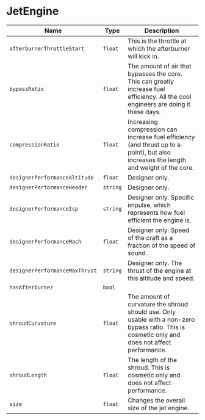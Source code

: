 # JetEngine


|Name|Type|Description|
|--|--|--|
|`afterburnerThrottleStart`|`float`|This is the throttle at which the afterburner will kick in.|
|`bypassRatio`|`float`|The amount of air that bypasses the core. This can greatly increase fuel efficiency. All the cool engineers are doing it these days.|
|`compressionRatio`|`float`|Increasing compression can increase fuel efficiency (and thrust up to a point), but also increases the length and weight of the core.|
|`designerPerformanceAltitude`|`float`|Designer only. |
|`designerPerformanceHeader`|`string`|Designer only. |
|`designerPerformanceIsp`|`string`|Designer only. Specific impulse, which represents how fuel efficient the engine is.|
|`designerPerformanceMach`|`float`|Designer only. Speed of the craft as a fraction of the speed of sound.|
|`designerPerformanceMaxThrust`|`string`|Designer only. The thrust of the engine at this altitude and speed.|
|`hasAfterburner`|`bool`||
|`shroudCurvature`|`float`|The amount of curvature the shroud should use. Only usable with a non-zero bypass ratio. This is cosmetic only and does not affect performance.|
|`shroudLength`|`float`|The length of the shroud. This is cosmetic only and does not affect performance.|
|`size`|`float`|Changes the overall size of the jet engine.|


